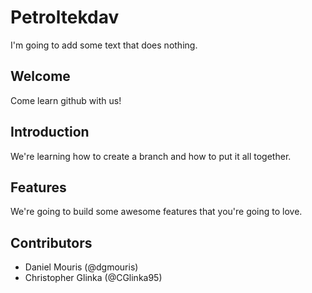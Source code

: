 # Petroltekdav

I'm going to add some text that does nothing.

## Welcome
Come learn github with us! 

## Introduction
We're learning how to create a branch and how to put it all together.

## Features
We're going to build some awesome features that you're going to love.

## Contributors
- Daniel Mouris (@dgmouris)
- Christopher Glinka (@CGlinka95)
